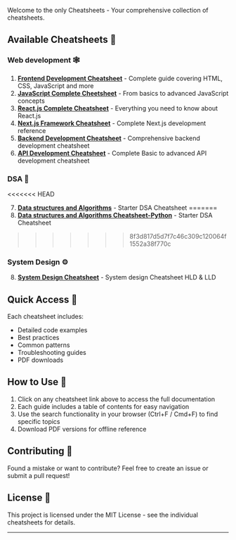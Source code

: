 Welcome to the only Cheatsheets - Your comprehensive collection of cheatsheets.

## Available Cheatsheets 📑

### Web development 🕸️

1. [**Frontend Development Cheatsheet**](frontend-development.md) - Complete guide covering HTML, CSS, JavaScript and more
2. [**JavaScript Complete Cheetsheet**](javascript.md) - From basics to advanced JavaScript concepts
3. [**React.js Complete Cheatsheet**](reactjs.md) - Everything you need to know about React.js
4. [**Next.js Framework Cheatsheet**](nextjs.md) - Complete Next.js development reference
5. [**Backend Development Cheatsheet**](backend-development.md) - Comprehensive backend development cheatsheet
6. [**API Development Cheatsheet**](api-development.md) - Complete Basic to advanced API development cheatsheet

### DSA 🧠
<<<<<<< HEAD

7. [**Data structures and Algorithms**](data-structure-algorithms.md) - Starter DSA Cheatsheet
=======
7. [**Data structures and Algorithms Cheatsheet-Python**](data-structure-algorithms.md) - Starter DSA Cheatsheet
>>>>>>> 8f3d817d5d7f7c46c309c120064f1552a38f770c

### System Design ⚙️

8. [**System Design Cheatsheet**](system-design.md) - System design Cheatsheet HLD & LLD

## Quick Access 🚀

Each cheatsheet includes:

- Detailed code examples
- Best practices
- Common patterns
- Troubleshooting guides
- PDF downloads

## How to Use 📖

1. Click on any cheatsheet link above to access the full documentation
2. Each guide includes a table of contents for easy navigation
3. Use the search functionality in your browser (Ctrl+F / Cmd+F) to find specific topics
4. Download PDF versions for offline reference

## Contributing 🤝

Found a mistake or want to contribute? Feel free to create an issue or submit a pull request!

## License 📄

This project is licensed under the MIT License - see the individual cheatsheets for details.

---
